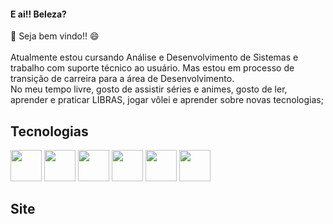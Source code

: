 #### E ai!! Beleza? </br>
👋 Seja bem vindo!! 😄</br></br>
Atualmente estou cursando Análise e Desenvolvimento de Sistemas e trabalho com suporte técnico ao usuário. Mas estou em processo de transição de carreira para a área de Desenvolvimento.</br>
No meu tempo livre, gosto de assistir séries e animes, gosto de ler, aprender e praticar LIBRAS, jogar vôlei e aprender sobre novas tecnologias;

## Tecnologias
<div display="flex">

<img src="https://camo.githubusercontent.com/6db79c4756012955ae54c054779b4b8a5c61c010ecae847e5da4341a16393c42/68747470733a2f2f7777772e666c617469636f6e2e636f6d2f7376672f7374617469632f69636f6e732f7376672f313035312f313035313237372e737667" width="50" height="50">

<!-- <img src="https://png.pngtree.com/png-vector/20190411/ourlarge/pngtree-css-file-document-icon-png-image_927823.jpg" width="50" height="50"> -->

<img src="https://img.icons8.com/color/452/javascript.png" width="50" height="50">

<img src="https://avatars1.githubusercontent.com/u/1609975?s=200&v=4" width="50" height="50">

<img src="https://gblobscdn.gitbook.com/spaces%2F-LanYWbVFl837-fblbH8%2Favatar.png?alt=media" width="50" height="50">

<img src="https://encrypted-tbn0.gstatic.com/images?q=tbn:ANd9GcQGI-Txvln3-1jMmLgDdocRZEhyfa9q-hwUeK0wGAZn2cv8URFRAnVZIZ47dIKOYAqJGec&usqp=CAU" width="50" height="50">

<img src="https://img2.gratispng.com/20180415/scq/kisspng-postgresql-pgadmin-computer-icons-database-depende-elephants-5ad386c44da401.130283161523812036318.jpg" width="50" height="50">

</div>


## Site

<!-- Conheça também o meu site <a href="https://lucaslorran.tech" target="_blank">Clicando aqui.</a> -->
